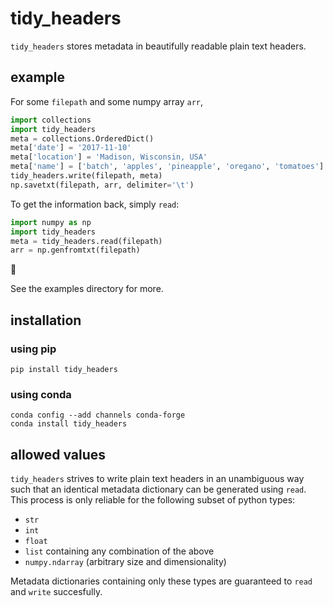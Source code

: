 # tidy_headers

`tidy_headers` stores metadata in beautifully readable plain text headers.

## example

For some `filepath` and some numpy array `arr`, 

```python
import collections
import tidy_headers
meta = collections.OrderedDict()
meta['date'] = '2017-11-10'
meta['location'] = 'Madison, Wisconsin, USA'
meta['name'] = ['batch', 'apples', 'pineapple', 'oregano', 'tomatoes']
tidy_headers.write(filepath, meta)
np.savetxt(filepath, arr, delimiter='\t')
```

To get the information back, simply `read`:

```python
import numpy as np
import tidy_headers
meta = tidy_headers.read(filepath)
arr = np.genfromtxt(filepath)
```

:tada:

See the examples directory for more.

## installation

### using pip

```
pip install tidy_headers
```

### using conda

```
conda config --add channels conda-forge
conda install tidy_headers
```

## allowed values

`tidy_headers` strives to write plain text headers in an unambiguous way such that an identical metadata dictionary can be generated using `read`. This process is only reliable for the following subset of python types:

- `str`
- `int`
- `float`
- `list` containing any combination of the above
- `numpy.ndarray` (arbitrary size and dimensionality)

Metadata dictionaries containing only these types are guaranteed to `read` and `write` succesfully.
